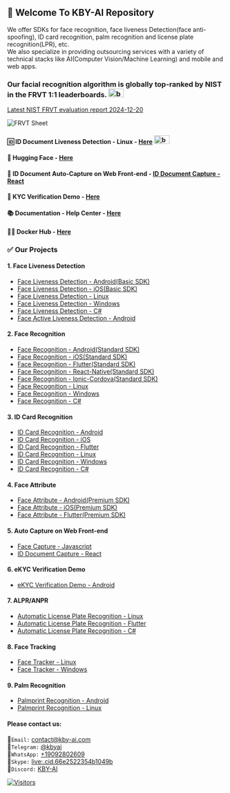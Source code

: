 ## 👋 Welcome To KBY-AI Repository
<!--

**Here are some ideas to get you started:**

🙋‍♀️ A short introduction - what is your organization all about?
🌈 Contribution guidelines - how can the community get involved?
👩‍💻 Useful resources - where can the community find your docs? Is there anything else the community should know?
🍿 Fun facts - what does your team eat for breakfast?
🧙 Remember, you can do mighty things with the power of [Markdown](https://docs.github.com/github/writing-on-github/getting-started-with-writing-and-formatting-on-github/basic-writing-and-formatting-syntax)
-->
We offer SDKs for face recognition, face liveness Detection(face anti-spoofing), ID card recognition, palm recognition and license plate recognition(LPR), etc.<br/>
We also specialize in providing outsourcing services with a variety of technical stacks like AI(Computer Vision/Machine Learning) and mobile and web apps.</br>

### Our facial recognition algorithm is globally top-ranked by NIST in the FRVT 1:1 leaderboards. <span><img src="https://github.com/kby-ai/.github/assets/125717930/bcf351c5-8b7a-496e-a8f9-c236eb8ad59e" alt="badge" width="36" height="20"></span>  
[Latest NIST FRVT evaluation report 2024-12-20](https://pages.nist.gov/frvt/html/frvt11.html)  

![FRVT Sheet](https://github.com/user-attachments/assets/16b4cee2-3a91-453f-94e0-9e81262393d7)

#### 🆔 ID Document Liveness Detection - Linux - [Here](https://web.kby-ai.com)  <span><img src="https://github.com/kby-ai/.github/assets/125717930/bcf351c5-8b7a-496e-a8f9-c236eb8ad59e" alt="badge" width="36" height="20"></span>
#### 🤗 Hugging Face - [Here](https://huggingface.co/kby-ai)
#### 🚀 ID Document Auto-Capture on Web Front-end - [ID Document Capture - React](https://github.com/kby-ai/ID-document-capture-React)
#### 💼 KYC Verification Demo - [Here](https://github.com/kby-ai/KYC-Verification-Demo-Android)
#### 📚 Documentation - Help Center - [Here](https://docs.kby-ai.com)
#### 🙋‍♀️ Docker Hub - [Here](https://hub.docker.com/u/kbyai)

### ✅ Our Projects
#### 1. Face Liveness Detection</br>
- [Face Liveness Detection - Android(Basic SDK)](https://github.com/kby-ai/FaceLivenessDetection-Android)
- [Face Liveness Detection - iOS(Basic SDK)](https://github.com/kby-ai/FaceLivenessDetection-iOS)
- [Face Liveness Detection - Linux](https://github.com/kby-ai/FaceLivenessDetection-Docker)
- [Face Liveness Detection - Windows](https://github.com/kby-ai/FaceLivenessDetection-Windows)
- [Face Liveness Detection - C#](https://github.com/kby-ai/FaceLivenessDetection-CSharp-.Net)
- [Face Active Liveness Detection - Android](https://github.com/kby-ai/FaceActiveLivenessDetection-Android)
#### 2. Face Recognition</br>
- [Face Recognition - Android(Standard SDK)](https://github.com/kby-ai/FaceRecognition-Android)
- [Face Recognition - iOS(Standard SDK)](https://github.com/kby-ai/FaceRecognition-iOS)
- [Face Recognition - Flutter(Standard SDK)](https://github.com/kby-ai/FaceRecognition-Flutter)
- [Face Recognition - React-Native(Standard SDK)](https://github.com/kby-ai/FaceRecognition-React-Native)
- [Face Recognition - Ionic-Cordova(Standard SDK)](https://github.com/kby-ai/FaceRececogniion-Ionic-Cordova)
- [Face Recognition - Linux](https://github.com/kby-ai/FaceRecognition-Docker)
- [Face Recognition - Windows](https://github.com/kby-ai/FaceRecognition-Windows)
- [Face Recognition - C#](https://github.com/kby-ai/FaceRecognition-CSharp-.NET)
#### 3. ID Card Recognition<br/>
- [ID Card Recognition - Android](https://github.com/kby-ai/IDCardRecognition-Android)
- [ID Card Recognition - iOS](https://github.com/kby-ai/IDCardRecognition-iOS)
- [ID Card Recognition - Flutter](https://github.com/kby-ai/IDCardRecognition-Flutter)
- [ID Card Recognition - Linux](https://github.com/kby-ai/IDCardRecognition-Docker)
- [ID Card Recognition - Windows](https://github.com/kby-ai/IDCardRecognition-Windows)
- [ID Card Recognition - C#](https://github.com/kby-ai/IDCardRecognition-CSharp-.NET)
#### 4. Face Attribute<br/>
- [Face Attribute - Android(Premium SDK)](https://github.com/kby-ai/FaceAttribute-Android)
- [Face Attribute - iOS(Premium SDK)](https://github.com/kby-ai/FaceAttribute-iOS)
- [Face Attribute - Flutter(Premium SDK)](https://github.com/kby-ai/FaceAttribute-Flutter)
#### 5. Auto Capture on Web Front-end</br>
- [Face Capture - Javascript](https://github.com/kby-ai/facecapture-web)
- [ID Document Capture - React](https://github.com/kby-ai/ID-document-capture-React)
#### 6. eKYC Verification Demo<br/>
- [eKYC Verification Demo - Android](https://github.com/kby-ai/KYC-Verification-Demo-Android)
#### 7. ALPR/ANPR<br/>
- [Automatic License Plate Recognition - Linux](https://github.com/kby-ai/Automatic-License-Plate-Recognition-Python)
- [Automatic License Plate Recognition - Flutter](https://github.com/kby-ai/Automatic-License-Plate-Recognition-Flutter)
- [Automatic License Plate Recognition - C#](https://github.com/kby-ai/Automatic-License-Plate-Recognition-CSharp-.NET)
#### 8. Face Tracking<br/>
- [Face Tracker - Linux](https://github.com/kby-ai/Face-Tracker-Linux)
- [Face Tracker - Windows](https://github.com/kby-ai/Face-Tracker-Windows)
#### 9. Palm Recognition<br/>
- [Palmprint Recognition - Android](https://github.com/kby-ai/PalmRecognition-Android)
- [Palmprint Recognition - Linux](https://github.com/kby-ai/Palmprint-Recognition-Linux)
  
#### Please contact us:
🧙`Email:` contact@kby-ai.com</br>
🧙`Telegram:` [@kbyai](https://t.me/kbyai)</br>
🧙`WhatsApp:` [+19092802609](https://wa.me/+19092802609)</br>
🧙`Skype:` [live:.cid.66e2522354b1049b](https://join.skype.com/invite/OffY2r1NUFev)</br>
🧙`Discord:` [KBY-AI](https://discord.gg/CgHtWQ3k9T)</br>

[![Visitors](https://api.visitorbadge.io/api/combined?path=https%3A%2F%2Fgithub.com%2Fkby-ai&countColor=%23263759)](https://visitorbadge.io/status?path=https%3A%2F%2Fgithub.com%2Fkby-ai)
